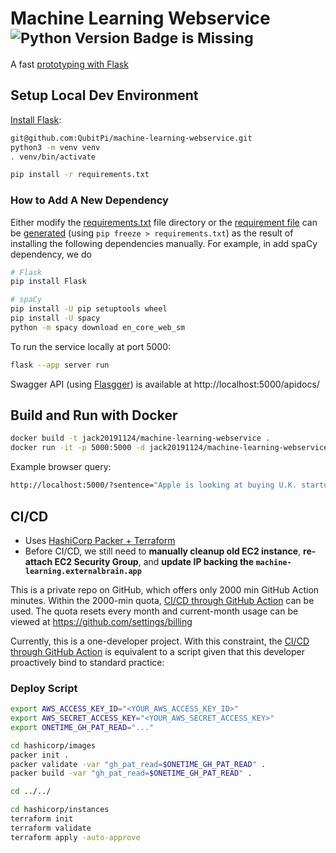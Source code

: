 Machine Learning Webservice <sup>![Python Version Badge is Missing](https://img.shields.io/badge/Python-3.10-brightgreen?style=flat-square&logo=python&logoColor=white)</sup>
===========================

A fast [prototyping with Flask](https://flask.palletsprojects.com/en/2.2.x/quickstart/#a-minimal-application)

Setup Local Dev Environment
---------------------------

[Install Flask](https://flask.palletsprojects.com/en/2.2.x/installation/):

```bash
git@github.com:QubitPi/machine-learning-webservice.git
python3 -m venv venv
. venv/bin/activate

pip install -r requirements.txt
```

### How to Add A New Dependency

Either modify the [requirements.txt](./requirements.txt) file directory or the [requirement file](./requirements.txt)
can be [generated](https://tecadmin.net/how-to-create-and-run-a-flask-application-using-docker/) (using
`pip freeze > requirements.txt`) as the result of installing the following dependencies manually. For example, in
add spaCy dependency, we do

```bash
# Flask
pip install Flask

# spaCy
pip install -U pip setuptools wheel
pip install -U spacy
python -m spacy download en_core_web_sm
```

To run the service locally at port 5000:

```bash
flask --app server run
```

Swagger API (using [Flasgger](https://github.com/flasgger/flasgger)) is available at http://localhost:5000/apidocs/

Build and Run with Docker
-------------------------

```bash
docker build -t jack20191124/machine-learning-webservice .
docker run -it -p 5000:5000 -d jack20191124/machine-learning-webservice
```

Example browser query:

```bash
http://localhost:5000/?sentence="Apple is looking at buying U.K. startup for $1 billion"
```

CI/CD
-----

- Uses [HashiCorp Packer + Terraform](./hashicorp)
- Before CI/CD, we still need to **manually cleanup old EC2 instance**, **re-attach EC2 Security Group**, and **update
  IP backing the `machine-learning.externalbrain.app`**

This is a private repo on GitHub, which offers only 2000 min GitHub Action minutes. Within the 2000-min quota,
[CI/CD through GitHub Action](.github/workflows/ci-cd.yml) can be used. The quota resets every month and current-month
usage can be viewed at https://github.com/settings/billing

Currently, this is a one-developer project. With this constraint, the
[CI/CD through GitHub Action](.github/workflows/ci-cd.yml) is equivalent to a script given that this developer
proactively bind to standard practice:

### Deploy Script

```bash
export AWS_ACCESS_KEY_ID="<YOUR_AWS_ACCESS_KEY_ID>"
export AWS_SECRET_ACCESS_KEY="<YOUR_AWS_SECRET_ACCESS_KEY>"
export ONETIME_GH_PAT_READ="..."

cd hashicorp/images
packer init .
packer validate -var "gh_pat_read=$ONETIME_GH_PAT_READ" .
packer build -var "gh_pat_read=$ONETIME_GH_PAT_READ" .

cd ../../

cd hashicorp/instances
terraform init
terraform validate
terraform apply -auto-approve
```
